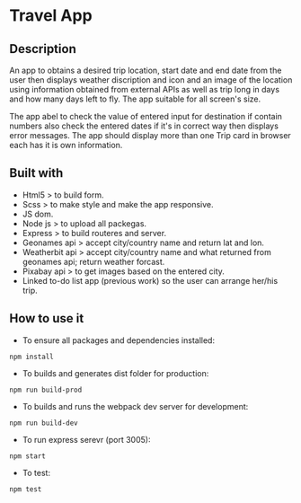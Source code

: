 # Travel App
## Description 
An app to obtains a desired trip location, start date and end date from the user then displays weather discription and icon and an image of the location using information obtained from external APIs as well as trip long in days and how many days left to fly. The app suitable for all screen's size.

The app abel to check the value of entered input for destination if contain numbers also check the entered dates if it's in correct way then displays error messages. The app should display more than one Trip card in browser each has it is own information.
## Built with 
- Html5 > to build form.
- Scss > to make style and make the app responsive.
- JS dom.
- Node js > to upload all packegas.
- Express > to build routeres and server.
- Geonames api > accept city/country name and return lat and lon.
- Weatherbit api > accept city/country name and what returned from geonames api; return weather forcast.
- Pixabay api > to get images based on the entered city.
- Linked to-do list app (previous work) so the user can arrange her/his trip.
## How to use it 
- To ensure all packages and dependencies installed:

`npm install`

- To builds and generates dist folder for production:

`npm run build-prod`

- To builds and runs the webpack dev server for development:

`npm run build-dev`

- To run express serevr (port 3005):

`npm start`

- To test:

`npm test`
